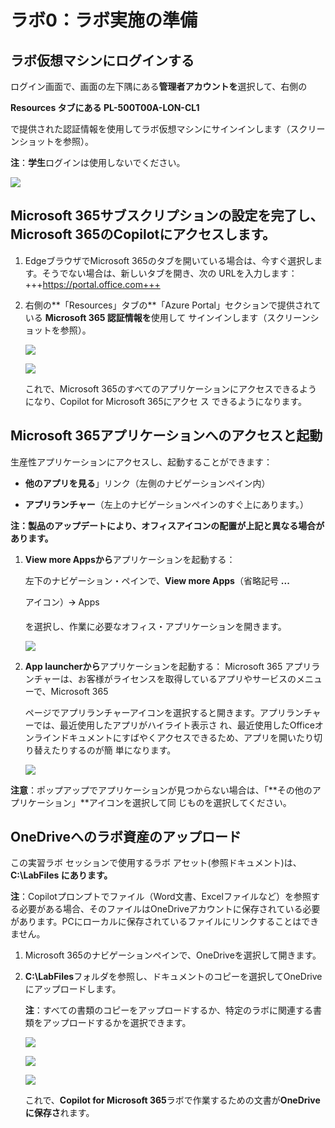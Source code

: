 # ラボ0：ラボ実施の準備

## ラボ仮想マシンにログインする


 ログイン画面で、画面の左下隅にある**管理者アカウントを**選択して、右側の

 **Resources タブにある PL-500T00A-LON-CL1**

 で提供された認証情報を使用してラボ仮想マシンにサインインします（スクリーンショットを参照）。

 **注**：**学生**ログインは使用しないでください。

 ![](./media/image1.png)

 
## Microsoft 365サブスクリプションの設定を完了し、Microsoft 365のCopilotにアクセスします。

 1.  EdgeブラウザでMicrosoft 365のタブを開いている場合は、今すぐ選択します。そうでない場合は、新しいタブを開き、次の 
    URLを入力します：+++https://portal.office.com+++

 2.  右側の**「Resources」タブの**「Azure Portal」セクションで提供されている **Microsoft 365 認証情報を**使用して 
     サインインします（スクリーンショットを参照）。

     ![](./media/image2.png)

     ![](./media/image3.png)

     これで、Microsoft 365のすべてのアプリケーションにアクセスできるようになり、Copilot for Microsoft 365にアクセ 
     ス できるようになります。

## Microsoft 365アプリケーションへのアクセスと起動

 生産性アプリケーションにアクセスし、起動することができます：

 - **他のアプリを見る**」リンク（左側のナビゲーションペイン内）

 - **アプリランチャー**（左上のナビゲーションペインのすぐ上にあります。）


 **注：製品のアップデートにより、オフィスアイコンの配置が上記と異なる場合があります。**

1.  **View more Appsから**アプリケーションを起動する：

    左下のナビゲーション・ペインで、**View more Apps**（省略記号 **...**

    アイコン）🡪 Apps

    を選択し、作業に必要なオフィス・アプリケーションを開きます。

     ![](./media/image4.png)

2.  **App launcherから**アプリケーションを起動する：
    Microsoft 365 アプリランチャーは、お客様がライセンスを取得しているアプリやサービスのメニューで、Microsoft 365

    ページでアプリランチャーアイコンを選択すると開きます。アプリランチャーでは、最近使用したアプリがハイライト表示さ 
    れ、最近使用したOfficeオンラインドキュメントにすばやくアクセスできるため、アプリを開いたり切り替えたりするのが簡 
    単になります。

    ![](./media/image5.png)

   **注意**：ポップアップでアプリケーションが見つからない場合は、「**その他のアプリケーション」**アイコンを選択して同 
   じものを選択してください。

## OneDriveへのラボ資産のアップロード

 この実習ラボ セッションで使用するラボ アセット(参照ドキュメント)は、**C:\LabFiles にあります。**

 **注**：Copilotプロンプトでファイル（Word文書、Excelファイルなど）を参照する必要がある場合、そのファイルはOneDriveアカウントに保存されている必要があります。PCにローカルに保存されているファイルにリンクすることはできません。

1.  Microsoft 365のナビゲーションペインで、OneDriveを選択して開きます。

2.  **C:\LabFiles**フォルダを参照し、ドキュメントのコピーを選択してOneDriveにアップロードします。

    **注**：すべての書類のコピーをアップロードするか、特定のラボに関連する書類をアップロードするかを選択できます。

    ![](./media/image6.png)

    ![](./media/image7a.png)

    ![](./media/image8.png)

    これで、**Copilot for Microsoft 365**ラボで作業するための文書が**OneDriveに保存さ**れます。

